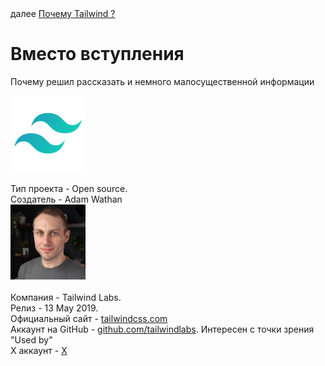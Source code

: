 <div>
далее
<a href="01.md">
Почему Tailwind ?
</a>
</div>

<h1>Вместо вступления</h1>

<p>Почему решил рассказать и немного малосущественной информации</p>

<div>
<img src="./../logo.png" width="120" height="120"/>
</div>

<br/>

<div>
Тип проекта - Open source.
<br/>
Создатель - Adam Wathan

<div>
<img src="./../adam.jpg" width="120" height="120"/>
</div>

<br/>
Компания - Tailwind Labs.
<br/>
Релиз - 13 May 2019.
<br/>
Официальный сайт - <a href="https://tailwindcss.com/">tailwindcss.com</a>
<br/>
Аккаунт на GitHub - <a href="https://github.com/tailwindlabs">github.com/tailwindlabs</a>. Интересен с точки зрения "Used by"
<br/>
X аккаунт - <a href="https://x.com/tailwindcss">X</a>
</div>
